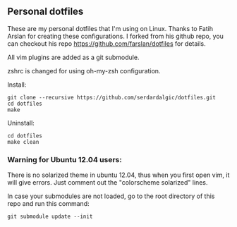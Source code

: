 ## Personal dotfiles

These are my personal dotfiles that I'm using on Linux. Thanks to Fatih Arslan
for creating these configurations. I forked from his github repo, you can
checkout his repo https://github.com/farslan/dotfiles for details.

All vim plugins are added as a git submodule.

zshrc is changed for using oh-my-zsh configuration.

Install:

    git clone --recursive https://github.com/serdardalgic/dotfiles.git
    cd dotfiles
    make

Uninstall:

    cd dotfiles
    make clean

### Warning for Ubuntu 12.04 users:

There is no solarized theme in ubuntu 12.04, thus when you first open vim, it
will give errors. Just comment out the "colorscheme solarized" lines.

In case your submodules are not loaded, go to the root directory of this repo
and run this command:

    git submodule update --init
